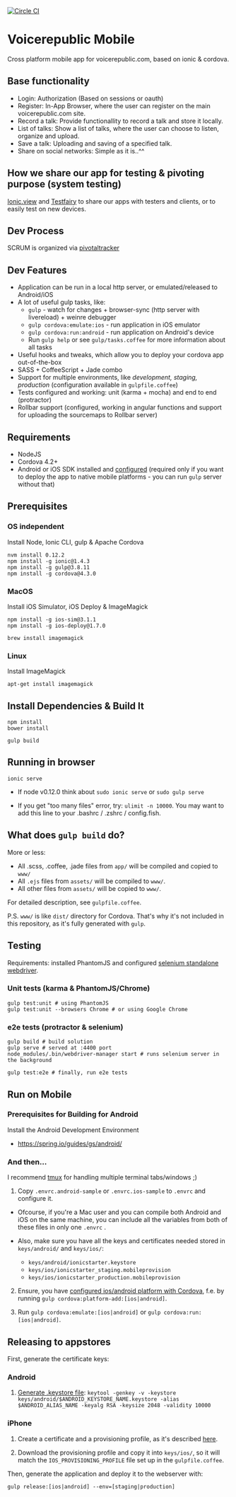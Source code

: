 [![Circle CI](https://circleci.com/gh/munen/voicerepublic_mobile/tree/integration.svg?style=svg&circle-token=c40bfd4f3ded798fe2f51ee5751812d5c19ffebd)](https://circleci.com/gh/munen/voicerepublic_mobile/tree/integration)

# Voicerepublic Mobile

Cross platform mobile app for voicerepublic.com, based on ionic & cordova.

## Base functionality

* Login: Authorization (Based on sessions or oauth)
* Register: In-App Browser, where the user can register on the main voicerepublic.com site.
* Record a talk: Provide functionallity to record a talk and store it locally.
* List of talks: Show a list of talks, where the user can choose to listen, organize and upload.
* Save a talk: Uploading and saving of a specified talk.
* Share on social networks: Simple as it is..^^

## How we share our app for testing & pivoting purpose (system testing)

[Ionic.view](http://view.ionic.io/) and
[Testfairy](http://testfairy.com) to share our apps with testers and
clients, or to easily test on new devices.

## Dev Process

SCRUM is organized via [pivotaltracker](https://www.pivotaltracker.com/projects/1303582)

## Dev Features

* Application can be run in a local http server, or emulated/released to Android/iOS
* A lot of useful gulp tasks, like:
  * `gulp` - watch for changes + browser-sync (http server with livereload) + weinre debugger
  * `gulp cordova:emulate:ios` - run application in iOS emulator
  * `gulp cordova:run:android` - run application on Android's device
  * Run `gulp help` or see `gulp/tasks.coffee` for more information about all tasks
* Useful hooks and tweaks, which allow you to deploy your cordova app out-of-the-box
* SASS + CoffeeScript + Jade combo
* Support for multiple environments, like *development, staging, production* (configuration available in `gulpfile.coffee`)
* Tests configured and working: unit (karma + mocha) and end to end (protractor)
* Rollbar support (configured, working in angular functions and support for uploading the sourcemaps to Rollbar server)

## Requirements

* NodeJS
* Cordova 4.2+
* Android or iOS SDK installed and
  [configured](http://docs.phonegap.com/en/4.0.0/guide_platforms_index.md.html#Platform%20Guides)
  (required only if you want to deploy the app to native mobile
  platforms - you can run `gulp` server without that)

## Prerequisites

### OS independent

Install Node, Ionic CLI, gulp & Apache Cordova

    nvm install 0.12.2
    npm install -g ionic@1.4.3
    npm install -g gulp@3.8.11
    npm install -g cordova@4.3.0

### MacOS

Install iOS Simulator, iOS Deploy & ImageMagick

    npm install -g ios-sim@3.1.1
    npm install -g ios-deploy@1.7.0

    brew install imagemagick

### Linux

Install ImageMagick

    apt-get install imagemagick

## Install Dependencies & Build It

    npm install
    bower install

    gulp build

## Running in browser

    ionic serve

* If node v0.12.0 think about `sudo ionic serve` or `sudo gulp serve`

* If you get "too many files" error, try: `ulimit -n 10000`. You may
  want to add this line to your .bashrc / .zshrc / config.fish.

## What does `gulp build` do?

More or less:

* All .scss, .coffee, .jade files from `app/` will be compiled and copied to `www/`
* All `.ejs` files from `assets/` will be compiled to `www/`.
* All other files from `assets/` will be copied to `www/`.

For detailed description, see `gulpfile.coffee`.

P.S. `www/` is like `dist/` directory for Cordova. That's why it's not
included in this repository, as it's fully generated with `gulp`.

## Testing

Requirements: installed PhantomJS and configured
[selenium standalone webdriver](https://github.com/angular/protractor/blob/master/docs/getting-started.md#setup-and-config).

### Unit tests (karma & PhantomJS/Chrome)

    gulp test:unit # using PhantomJS
    gulp test:unit --browsers Chrome # or using Google Chrome

### e2e tests (protractor & selenium)

    gulp build # build solution
    gulp serve # served at :4400 port
    node_modules/.bin/webdriver-manager start # runs selenium server in the background

    gulp test:e2e # finally, run e2e tests

## Run on Mobile

### Prerequisites for Building for Android

Install the Android Development Environment

* https://spring.io/guides/gs/android/

### And then...

I recommend [tmux](http://tmux.sourceforge.net/) for handling multiple terminal tabs/windows ;)

1. Copy `.envrc.android-sample` or `.envrc.ios-sample` to `.envrc` and configure it.

  * Ofcourse, if you're a Mac user and you can compile both Android and iOS on the same machine, you can include all the variables from both of these files in only one `.envrc` .

  * Also, make sure you have all the keys and certificates needed stored in `keys/android/` and `keys/ios/`:

    * `keys/android/ionicstarter.keystore`
    * `keys/ios/ionicstarter_staging.mobileprovision`
    * `keys/ios/ionicstarter_production.mobileprovision`

2. Ensure, you have [configured ios/android platform with Cordova](http://cordova.apache.org/docs/en/edge/guide_cli_index.md.html), f.e. by running `gulp cordova:platform-add:[ios|android]`.

3. Run `gulp cordova:emulate:[ios|android]` or `gulp cordova:run:[ios|android]`.

## Releasing to appstores

First, generate the certificate keys:

### Android

1. [Generate .keystore file](http://developer.android.com/tools/publishing/app-signing.html):
`keytool -genkey -v -keystore keys/android/$ANDROID_KEYSTORE_NAME.keystore -alias $ANDROID_ALIAS_NAME -keyalg RSA -keysize 2048 -validity 10000`

### iPhone

1. Create a certificate and a provisioning profile, as it's described [here](http://docs.build.phonegap.com/en_US/3.3.0/signing_signing-ios.md.html#iOS%20Signing).

2. Download the provisioning profile and copy it into `keys/ios/`, so it will match the `IOS_PROVISIONING_PROFILE` file set up in the `gulpfile.coffee`.

Then, generate the application and deploy it to the webserver with:

    gulp release:[ios|android] --env=[staging|production]

